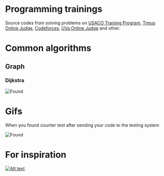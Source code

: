 # Programming trainings

Source codes from solving problems on [USACO Training Program][usaco], [Timus Online Judge][timus], [Codeforces][codeforces], [UVa Online Judge][uva] and other.

# Common algorithms
## Graph
### Dijkstra
![Found](https://upload.wikimedia.org/wikipedia/commons/5/57/Dijkstra_Animation.gif)

# Gifs

When you found counter test after sending your code to the testing system

![Found](https://media.giphy.com/media/uoYauVJj6anpC/giphy.gif)

# For inspiration

[![Alt text](http://www.letsbebrief.co.uk/letsbebrief-content/uploads/nike_take_it_to_the_next_level_535.jpg)](https://www.youtube.com/watch?v=lZA-57h64kE)

[timus]: <http://acm.timus.ru>
[usaco]: <http://train.usaco.org>
[uva]: <http://uva.online-judge.org>
[codeforces]: <http://codeforces.ru>

